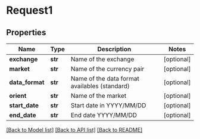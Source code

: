 # Request1

## Properties
Name | Type | Description | Notes
------------ | ------------- | ------------- | -------------
**exchange** | **str** | Name of the exchange | [optional] 
**market** | **str** | Name of the currency pair | [optional] 
**data_format** | **str** | Name of the data format availables (standard) | [optional] 
**orient** | **str** | Name of the market | [optional] 
**start_date** | **str** | Start date in YYYY/MM/DD | [optional] 
**end_date** | **str** | End date YYYY/MM/DD | [optional] 

[[Back to Model list]](../README.md#documentation-for-models) [[Back to API list]](../README.md#documentation-for-api-endpoints) [[Back to README]](../README.md)


